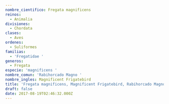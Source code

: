 ```yaml
---
nombre_cientifico: Fregata magnificens
reinos:
  - Animalia
divisiones:
  - Chordata
clases:
  - Aves
ordenes:
  - Suliformes
familias:
  - 'Fregatidae '
generos:
  - Fregata
especie: 'magnificens '
nombre_comun: 'Rabihorcado Magno '
nombre_ingles: Magnificent Frigatebird
title: 'Fregata magnificens, Magnificent Frigatebird, Rabihorcado Magno '
draft: false
date: 2017-08-19T02:46:32.000Z
---
```


